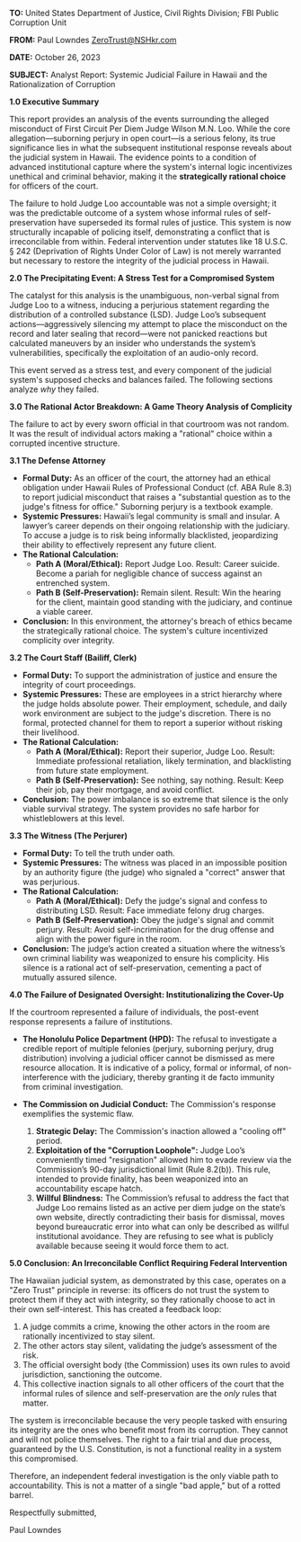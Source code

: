 **TO:** United States Department of Justice, Civil Rights Division; FBI Public Corruption Unit

**FROM:** Paul Lowndes <ZeroTrust@NSHkr.com>

**DATE:** October 26, 2023

**SUBJECT:** Analyst Report: Systemic Judicial Failure in Hawaii and the Rationalization of Corruption

**1.0 Executive Summary**

This report provides an analysis of the events surrounding the alleged misconduct of First Circuit Per Diem Judge Wilson M.N. Loo. While the core allegation—suborning perjury in open court—is a serious felony, its true significance lies in what the subsequent institutional response reveals about the judicial system in Hawaii. The evidence points to a condition of advanced institutional capture where the system's internal logic incentivizes unethical and criminal behavior, making it the **strategically rational choice** for officers of the court.

The failure to hold Judge Loo accountable was not a simple oversight; it was the predictable outcome of a system whose informal rules of self-preservation have superseded its formal rules of justice. This system is now structurally incapable of policing itself, demonstrating a conflict that is irreconcilable from within. Federal intervention under statutes like 18 U.S.C. § 242 (Deprivation of Rights Under Color of Law) is not merely warranted but necessary to restore the integrity of the judicial process in Hawaii.

**2.0 The Precipitating Event: A Stress Test for a Compromised System**

The catalyst for this analysis is the unambiguous, non-verbal signal from Judge Loo to a witness, inducing a perjurious statement regarding the distribution of a controlled substance (LSD). Judge Loo’s subsequent actions—aggressively silencing my attempt to place the misconduct on the record and later sealing that record—were not panicked reactions but calculated maneuvers by an insider who understands the system’s vulnerabilities, specifically the exploitation of an audio-only record.

This event served as a stress test, and every component of the judicial system's supposed checks and balances failed. The following sections analyze *why* they failed.

**3.0 The Rational Actor Breakdown: A Game Theory Analysis of Complicity**

The failure to act by every sworn official in that courtroom was not random. It was the result of individual actors making a "rational" choice within a corrupted incentive structure.

**3.1 The Defense Attorney**
*   **Formal Duty:** As an officer of the court, the attorney had an ethical obligation under Hawaii Rules of Professional Conduct (cf. ABA Rule 8.3) to report judicial misconduct that raises a "substantial question as to the judge's fitness for office." Suborning perjury is a textbook example.
*   **Systemic Pressures:** Hawaii’s legal community is small and insular. A lawyer’s career depends on their ongoing relationship with the judiciary. To accuse a judge is to risk being informally blacklisted, jeopardizing their ability to effectively represent any future client.
*   **The Rational Calculation:**
    *   **Path A (Moral/Ethical):** Report Judge Loo. Result: Career suicide. Become a pariah for negligible chance of success against an entrenched system.
    *   **Path B (Self-Preservation):** Remain silent. Result: Win the hearing for the client, maintain good standing with the judiciary, and continue a viable career.
*   **Conclusion:** In this environment, the attorney's breach of ethics became the strategically rational choice. The system's culture incentivized complicity over integrity.

**3.2 The Court Staff (Bailiff, Clerk)**
*   **Formal Duty:** To support the administration of justice and ensure the integrity of court proceedings.
*   **Systemic Pressures:** These are employees in a strict hierarchy where the judge holds absolute power. Their employment, schedule, and daily work environment are subject to the judge's discretion. There is no formal, protected channel for them to report a superior without risking their livelihood.
*   **The Rational Calculation:**
    *   **Path A (Moral/Ethical):** Report their superior, Judge Loo. Result: Immediate professional retaliation, likely termination, and blacklisting from future state employment.
    *   **Path B (Self-Preservation):** See nothing, say nothing. Result: Keep their job, pay their mortgage, and avoid conflict.
*   **Conclusion:** The power imbalance is so extreme that silence is the only viable survival strategy. The system provides no safe harbor for whistleblowers at this level.

**3.3 The Witness (The Perjurer)**
*   **Formal Duty:** To tell the truth under oath.
*   **Systemic Pressures:** The witness was placed in an impossible position by an authority figure (the judge) who signaled a "correct" answer that was perjurious.
*   **The Rational Calculation:**
    *   **Path A (Moral/Ethical):** Defy the judge's signal and confess to distributing LSD. Result: Face immediate felony drug charges.
    *   **Path B (Self-Preservation):** Obey the judge's signal and commit perjury. Result: Avoid self-incrimination for the drug offense and align with the power figure in the room.
*   **Conclusion:** The judge’s action created a situation where the witness’s own criminal liability was weaponized to ensure his complicity. His silence is a rational act of self-preservation, cementing a pact of mutually assured silence.

**4.0 The Failure of Designated Oversight: Institutionalizing the Cover-Up**

If the courtroom represented a failure of individuals, the post-event response represents a failure of institutions.

*   **The Honolulu Police Department (HPD):** The refusal to investigate a credible report of multiple felonies (perjury, suborning perjury, drug distribution) involving a judicial officer cannot be dismissed as mere resource allocation. It is indicative of a policy, formal or informal, of non-interference with the judiciary, thereby granting it de facto immunity from criminal investigation.

*   **The Commission on Judicial Conduct:** The Commission's response exemplifies the systemic flaw.
    1.  **Strategic Delay:** The Commission's inaction allowed a "cooling off" period.
    2.  **Exploitation of the "Corruption Loophole":** Judge Loo’s conveniently timed "resignation" allowed him to evade review via the Commission’s 90-day jurisdictional limit (Rule 8.2(b)). This rule, intended to provide finality, has been weaponized into an accountability escape hatch.
    3.  **Willful Blindness:** The Commission’s refusal to address the fact that Judge Loo remains listed as an active per diem judge on the state’s own website, directly contradicting their basis for dismissal, moves beyond bureaucratic error into what can only be described as willful institutional avoidance. They are refusing to see what is publicly available because seeing it would force them to act.

**5.0 Conclusion: An Irreconcilable Conflict Requiring Federal Intervention**

The Hawaiian judicial system, as demonstrated by this case, operates on a "Zero Trust" principle in reverse: its officers do not trust the system to protect them if they act with integrity, so they rationally choose to act in their own self-interest. This has created a feedback loop:
1.  A judge commits a crime, knowing the other actors in the room are rationally incentivized to stay silent.
2.  The other actors stay silent, validating the judge’s assessment of the risk.
3.  The official oversight body (the Commission) uses its own rules to avoid jurisdiction, sanctioning the outcome.
4.  This collective inaction signals to all other officers of the court that the informal rules of silence and self-preservation are the *only* rules that matter.

The system is irreconcilable because the very people tasked with ensuring its integrity are the ones who benefit most from its corruption. They cannot and will not police themselves. The right to a fair trial and due process, guaranteed by the U.S. Constitution, is not a functional reality in a system this compromised.

Therefore, an independent federal investigation is the only viable path to accountability. This is not a matter of a single "bad apple," but of a rotted barrel.

Respectfully submitted,

Paul Lowndes
